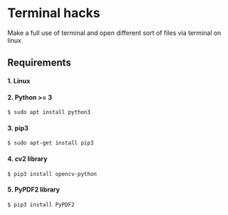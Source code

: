# Terminal hacks
Make a full use of terminal and open different sort of files via terminal on linux
## Requirements
#### 1. Linux
#### 2. Python >= 3
    $ sudo apt install python3
#### 3. pip3
    $ sudo apt-get install pip3
#### 4. cv2 library
    $ pip3 install opencv-python
#### 5. PyPDF2 library
    $ pip3 install PyPDF2
